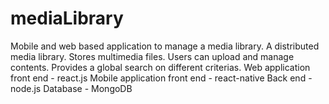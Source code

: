 # mediaLibrary
Mobile and web based application to manage a media library.
A distributed media library.
Stores multimedia files.
Users can upload and manage contents.
Provides a global search on different criterias.
    Web application front end - react.js
    Mobile application front end - react-native
    Back end - node.js
    Database - MongoDB
  
